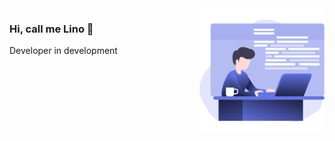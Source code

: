 <img align="right" src=".github/illustration.png" width="200"/>

### Hi, call me Lino 👋

Developer in development


